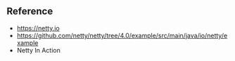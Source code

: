 
## Reference
- https://netty.io
- https://github.com/netty/netty/tree/4.0/example/src/main/java/io/netty/example
- Netty In Action
